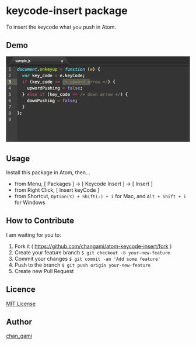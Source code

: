 keycode-insert package
====

To insert the keycode what you push in Atom.

## Demo

![DEMO](https://raw.githubusercontent.com/changami/atom-keycode-insert/images/demo.gif)

## Usage

Install this package in Atom, then...

* from Menu, [ Packages ] -> [ Keycode Insert ] -> [ Insert ]  
* from Right Click, [ Insert keyCode ]
* from Shortcut, ```Option(⌥) + Shift(⇧) + i``` for Mac, and ```Alt + Shift + i``` for Windows

## How to Contribute

I am waiting for you to:

1. Fork it ( https://github.com/changami/atom-keycode-insert/fork )
2. Create your feature branch ```$ git checkout -b your-new-feature```
3. Commit your changes ```$ git commit -am 'Add some feature'```
4. Push to the branch ```$ git push origin your-new-feature```
5. Create new Pull Request

## Licence

[MIT License](https://github.com/changami/atom-keycode-insert/blob/master/LICENSE.md)

## Author

[chan_gami](https://github.com/changami)
